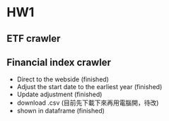# HW1

## ETF crawler

## Financial index crawler
* Direct to the webside (finished)
* Adjust the start date to the earliest year (finished)
* Update adjustment (finished)
* download .csv (目前先下載下來再用電腦開，待改)
* shown in dataframe (finished)

